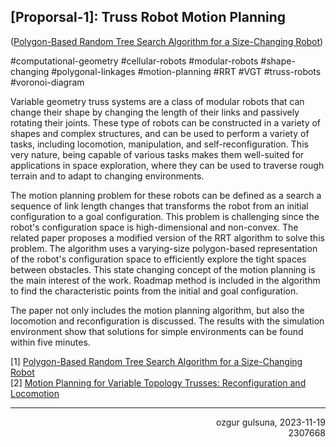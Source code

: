 ## \[Proporsal-1\]: Truss Robot Motion Planning ##
([Polygon-Based Random Tree Search Algorithm for a Size-Changing Robot](https://ieeexplore.ieee.org/document/10287401))

#computational-geometry #cellular-robots #modular-robots #shape-changing #polygonal-linkages #motion-planning #RRT #VGT #truss-robots #voronoi-diagram

  Variable geometry truss systems are a class of modular robots that can change their shape by changing the length of their links and passively rotating their joints. These type of robots can be constructed in a variety of shapes and complex structures, and can be used to perform a variety of tasks, including locomotion, manipulation, and self-reconfiguration. This very nature, being capable of various tasks makes them well-suited for applications in space exploration, where they can be used to traverse rough terrain and to adapt to changing environments.

  The motion planning problem for these robots can be defined as a search a sequence of link length changes that transforms the robot from an initial configuration to a goal configuration. This problem is challenging since the robot's configuration space is high-dimensional and non-convex. The related paper proposes a modified version of the RRT algorithm to solve this problem. The algorithm uses a varying-size polygon-based representation of the robot's configuration space to efficiently explore the tight spaces between obstacles. This state changing concept of the motion planning is the main interest  of the work. Roadmap method is included in the algorithm to find the characteristic points from the initial and goal configuration.

  The paper not only includes the motion planning algorithm, but also the locomotion and reconfiguration is discussed. The results with the simulation environment show that solutions for simple environments can be found within five minutes.

\[1\] [Polygon-Based Random Tree Search Algorithm for a Size-Changing Robot](https://ieeexplore.ieee.org/document/10287401)  
\[2\] [Motion Planning for Variable Topology Trusses: Reconfiguration and Locomotion](https://ieeexplore.ieee.org/document/10287401)  

------------------------------------------------------------

<h7>
<div dir="rtl">ozgur gulsuna, 2023-11-19 </div>
<div dir="rtl">2307668</div>
</h7>
</br>

